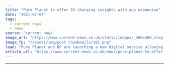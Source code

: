 ```yaml
---
title: "Pure Planet to offer EV charging insights with app expansion"
date: "2021-07-07"
tags: 
  - current news
  - news
source: "current news"
image_url: "https://www.current-news.co.uk/static/images/_400x400_crop_center-center/Pure-Planet-new-EV-app-services-version-2-image-Pure-Planet.png"
image_fp: "/assets/img/post_thumbnails/101.png"
lead: "​Pure Planet and BP are launching a new digital service allowing households and drivers to see the financial cost and emissions of personal energy use."
article_url: "https://www.current-news.co.uk/news/pure-planet-to-offer-ev-charging-insights-with-app-expansion?utm_source=rss-feeds&utm_medium=rss&utm_campaign=rss"
---
```


---
